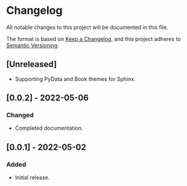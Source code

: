 # Changelog

All notable changes to this project will be documented in this file.

The format is based on [Keep a Changelog](https://keepachangelog.com/en/1.0.0/),
and this project adheres to [Semantic Versioning](https://semver.org/spec/v2.0.0.html).

## [Unreleased]

- Supporting PyData and Book themes for Sphinx.

## [0.0.2] - 2022-05-06

### Changed

- Completed documentation.

## [0.0.1] - 2022-05-02

### Added

- Initial release.
